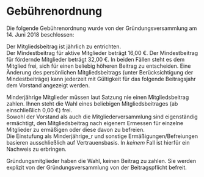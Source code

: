 # Gebührenordnung

Die folgende Gebührenordnung wurde von der Gründungsversammlung am 14. Juni 2018 beschlossen:

Der Mitgliedsbeitrag ist jährlich zu entrichten.  
Der Mindestbeitrag für aktive Mitglieder beträgt 16,00 €. Der Mindestbeitrag für fördernde Mitglieder beträgt 32,00 €. In beiden Fällen steht es dem Mitglied frei, sich für einen beliebig höheren Beitrag zu entscheiden. Eine Änderung des persönlichen Mitgliedsbeitrags (unter Berücksichtigung der Mindestbeiträge) kann jederzeit mit Gültigkeit für das folgende Beitragsjahr dem Vorstand angezeigt werden.

Minderjährige Mitglieder müssen laut Satzung nie einen Mitgliedsbeitrag zahlen. Ihnen steht die Wahl eines beliebigen Mitgliedsbeitrages (ab einschließlich 0,00 €) frei.  
Sowohl der Vorstand als auch die Mitgliederversammlung sind eigenständig ermächtigt, den Mitgliedsbeitrag nach eigenem Ermessen für einzelne Mitglieder zu ermäßigen oder diese davon zu befreien.  
Die Einstufung als Minderjährige_r und sonstige Ermäßigungen/Befreiungen basieren ausschließlich auf Vertrauensbasis. In *keinem* Fall ist hierfür ein Nachweis zu erbringen.

Gründungsmitglieder haben die Wahl, keinen Beitrag zu zahlen. Sie werden explizit von der Gründungsversammlung von der Beitragspflicht befreit.
